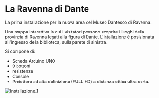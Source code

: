 # La Ravenna di Dante

La prima installazione per la nuova area del Museo Dantesco di Ravenna.

Una mappa interattiva in cui i visitatori possono scoprire i luoghi della provincia di Ravenna legati alla figura di Dante.
L'intallazione è posizionata all'ingresso della biblioteca, sulla parete di sinistra.

Si compone di:
- Scheda Arduino UNO
- 9 bottoni
- resistenze
- Console 
- Proiettore ad alta definizione (FULL HD) a distanza ottica ultra corta.

![Installazione_1](https://media-exp1.licdn.com/dms/image/C4D22AQFnsVl-cUodvA/feedshare-shrink_2048_1536/0/1616670609412?e=1638403200&v=beta&t=NsUmRDVSsJhf1UuvWnjc5ccj6tgf-0biKi_wXxKYwE0)

